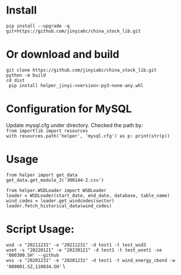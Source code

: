 # Install
`pip install --upgrade -q git+https://github.com/jinyiabc/china_stock_lib.git    `

# Or download and build
`git clone https://github.com/jinyiabc/china_stock_lib.git`  \
`python -m build` \
`cd dist` \
` pip install helper_jinyi-<version>-py3-none-any.whl`

# Configuration for MySQL
Update mysql.cfg under directory. Checked the path by: \
`from importlib import resources` \
`with resources.path('helper', 'mysql.cfg') as p:
    print(str(p))`

# Usage
`from helper import get_data ` \
`get_data.get_module_3('300144-2.csv')`

`from helper.WSDLoader import WSDLoader`\
`loader = WSDLoader(start_date, end_date, database, table_name)`\
`wind_codes = loader.get_windcodes(sector)`\
`loader.fetch_historical_data(wind_codes)`


# Script Usage: 
`wsd -s "20211231" -e "20211231" -d test1 -t test_wsd3` \
`wset -s "20220121" -e "20220121" -d test1 -t test_wset1 -se '000300.SH' --github` \
`wss -s "20201231" -e "20201231" -d test1 -t wind_energy_cbond -w '000001.SZ,110034.SH'` \
